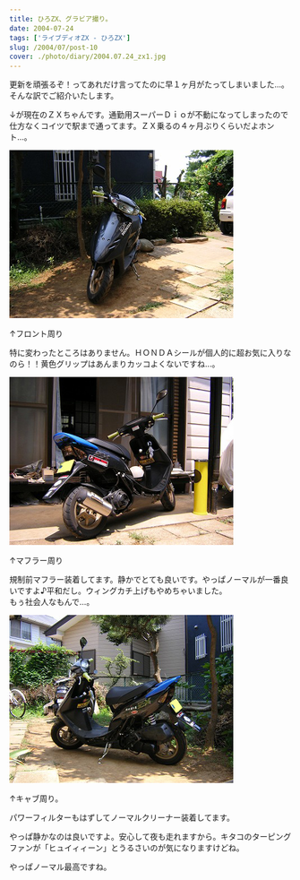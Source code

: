 ```yaml
---
title: ひろZX、グラビア撮り。
date: 2004-07-24
tags: ['ライブディオZX - ひろZX']
slug: /2004/07/post-10
cover: ./photo/diary/2004.07.24_zx1.jpg
---
```



<p class="sentence">更新を頑張るぞ！ってあれだけ言ってたのに早１ヶ月がたってしまいました...。そんな訳でご紹介いたします。</p>
<p class="sentence spacing10">↓が現在のＺＸちゃんです。通勤用スーパーＤｉｏが不動になってしまったので仕方なくコイツで駅まで通ってます。ＺＸ乗るの４ヶ月ぶりくらいだよホント...。</p>
<div class="center spacing"><img class="img-fluid" src="./photo/diary/2004.07.24_zx1.jpg" alt=""></div>
<p class="sentence">↑フロント周り</p>
<p class="sentence spacing10">特に変わったところはありません。ＨＯＮＤＡシールが個人的に超お気に入りなのら！！黄色グリップはあんまりカッコよくないですね...。 </p>
<div class="center spacing"><img class="img-fluid" src="./photo/diary/2004.07.24_zx2.jpg" alt=""></div>
<p class="sentence">↑マフラー周り</p>
<p class="sentence spacing10">規制前マフラー装着してます。静かでとても良いです。やっぱノーマルが一番良いですよ♪平和だし。ウィングカチ上げもやめちゃいました。<br>
もぅ社会人なもんで...。</p>
<div class="center spacing"><img class="img-fluid" src="./photo/diary/2004.07.24_zx3.jpg" alt=""></div>
<p class="sentence">↑キャブ周り。</p>
<p class="sentence">パワーフィルターもはずしてノーマルクリーナー装着してます。</p>
<p class="sentence">やっぱ静かなのは良いですよ。安心して夜も走れますから。キタコのターピングファンが「ヒュイィィーン」とうるさいのが気になりますけどね。</p>
<p class="sentence">やっぱノーマル最高ですね。 </p>
